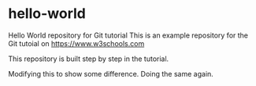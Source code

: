 # hello-world
Hello World repository for Git tutorial
This is an example repository for the Git tutoial on https://www.w3schools.com

This repository is built step by step in the tutorial.

Modifying this to show some difference.
Doing the same again.
